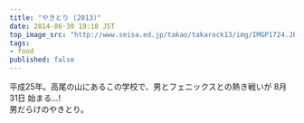 ```yaml
---
title: "やきとり (2013)"
date: 2014-06-30 19:18 JST
top_image_src: "http://www.seisa.ed.jp/takao/takarock13/img/IMGP1724.JPG"
tags:
- food
published: false
---
```

平成25年。高尾の山にあるこの学校で、男とフェニックスとの熱き戦いが 8月31日 始まる...!  
男だらけのやきとり。